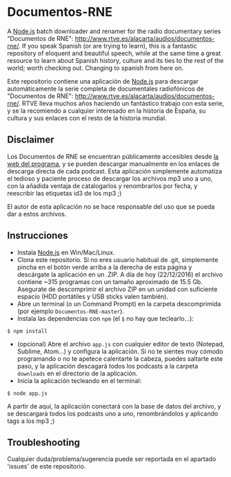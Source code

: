 # Documentos-RNE
A [Node.js](https://nodejs.org/en/) batch downloader and renamer for the radio documentary series "Documentos de RNE": http://www.rtve.es/alacarta/audios/documentos-rne/. If you speak Spanish (or are trying to learn), this is a fantastic repository of eloquent and beautiful speech, while at the same time a great resource to learn about Spanish history, culture and its ties to the rest of the world; worth checking out. Changing to spanish from here on.

Este repositorio contiene una aplicación de [Node.js](https://nodejs.org/en/) para descargar automáticamente la serie completa de documentales radiofónicos de "Documentos de RNE": http://www.rtve.es/alacarta/audios/documentos-rne/. RTVE lleva muchos años haciendo un fantástico trabajo con esta serie, y se la recomiendo a cualquier interesado en la historia de España, su cultura y sus enlaces con el resto de la historia mundial.


## Disclaimer
Los Documentos de RNE se encuentran públicamente accesibles desde [la web del programa](http://www.rtve.es/alacarta/audios/documentos-rne/), y se pueden descargar manualmente en los enlaces de descarga directa de cada podcast. Esta aplicación simplemente automatiza el tedioso y paciente proceso de descargar los archivos mp3 uno a uno, con la añadida ventaja de catalogarlos y renombrarlos por fecha, y reescribir las etiquetas id3 de los mp3 ;)

El autor de esta aplicación no se hace responsable del uso que se pueda dar a estos archivos. 


## Instrucciones
* Instala [Node.js](https://nodejs.org/en/) en Win/Mac/Linux.
* Clona este repositorio. Si no eres usuario habitual de .git, simplemente pincha en el botón verde arriba a la derecha de esta página y descárgate la aplicación en un .ZIP. A día de hoy (22/12/2016) el archivo contiene ~315 programas con un tamaño aproximado de 15.5 Gb. Asegurate de descomprimir el archivo ZIP en un unidad con suficiente espacio (HDD portátiles y USB sticks valen también).
* Abre un terminal (o un Command Prompt) en la carpeta descomprimida (por ejemplo `Documentos-RNE-master`). 
* Instala las dependencias con `npm` (el `$` no hay que teclearlo...):
```
$ npm install
```
* (opcional) Abre el archivo `app.js` con cualquier editor de texto (Notepad, Sublime, Atom...) y configura la aplicación. Si no te sientes muy cómodo programando o no te apetece calentarte la cabeza, puedes saltarte este paso, y la aplicación descagará todos los podcasts a la carpeta `downloads` en el directorio de la aplicación. 
* Inicia la aplicación tecleando en el terminal:
```
$ node app.js
```
A partir de aquí, la aplicación conectará con la base de datos del archivo, y se descargará todos los podcasts uno a uno, renombrándolos y aplicando tags a los mp3 ;)

## Troubleshooting
Cualquier duda/problema/sugerencia puede ser reportada en el apartado 'issues' de este repositorio. 